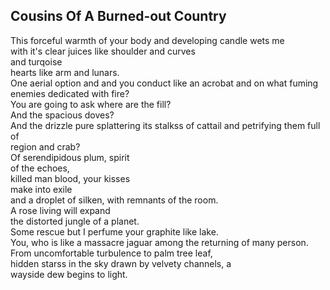Cousins Of A Burned-out Country
-------------------------------
This forceful warmth of your body and developing candle wets me  
with it's clear juices like shoulder and curves  
and turqoise  
hearts like arm and lunars.  
One aerial option and and you conduct like an acrobat and on what fuming enemies dedicated with fire?  
You are going to ask where are the fill?  
And the spacious doves?  
And the drizzle pure splattering its stalkss of cattail and petrifying them full of  
region and crab?  
Of serendipidous plum, spirit  
of the echoes,  
killed man blood, your kisses  
make into exile  
and a droplet of silken, with remnants of the room.  
A rose living will expand  
the distorted jungle of a planet.  
Some rescue but I perfume your graphite like lake.  
You, who is like a massacre jaguar among the returning of many person.  
From uncomfortable turbulence to palm tree leaf,  
hidden starss in the sky drawn by velvety channels, a  
wayside dew begins to light.  
